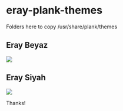 # eray-plank-themes

<p>Folders here to copy /usr/share/plank/themes</p>
<h2>Eray Beyaz</h2>
<img src="http://i.hizliresim.com/ljyj5p.png" />

<h2>Eray Siyah</h2>
<img src="http://i.hizliresim.com/g8A8MQ.png" />

Thanks!

